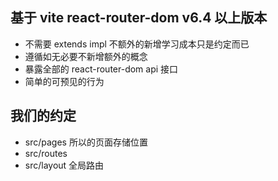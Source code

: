 ## 基于 vite react-router-dom v6.4 以上版本
- 不需要 extends  impl 不额外的新增学习成本只是约定而已
- 遵循如无必要不新增额外的概念
- 暴露全部的 react-router-dom api 接口
- 简单的可预见的行为

## 我们的约定

- src/pages  所以的页面存储位置
- src/routes
- src/layout 全局路由
